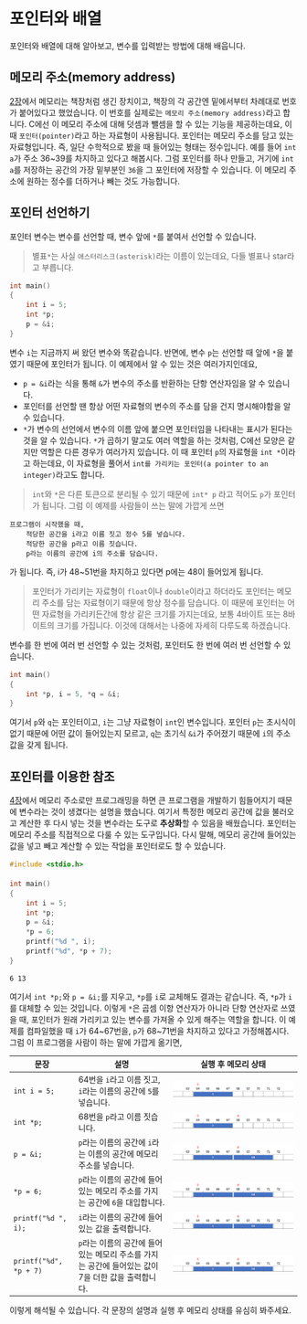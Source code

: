 # 포인터와 배열

포인터와 배열에 대해 알아보고, 변수를 입력받는 방법에 대해 배웁니다.

## 메모리 주소(memory address)

[2장](../2-structure-of-computers)에서 메모리는 책장처럼 생긴 장치이고, 책장의 각 공간엔 밑에서부터 차례대로 번호가 붙어있다고 했었습니다. 이 번호를 실제로는 `메모리 주소(memory address)`라고 합니다. C에선 이 메모리 주소에 대해 덧셈과 뺄셈을 할 수 있는 기능을 제공하는데요, 이 때 `포인터(pointer)`라고 하는 자료형이 사용됩니다. 포인터는 메모리 주소를 담고 있는 자료형입니다. 즉, 일단 수학적으로 봤을 때 들어있는 형태는 정수입니다. 예를 들어 `int a`가 주소 36\~39를 차지하고 있다고 해봅시다. 그럼 포인터를 하나 만들고, 거기에 `int a`를 저장하는 공간의 가장 밑부분인 `36`을 그 포인터에 저장할 수 있습니다. 이 메모리 주소에 원하는 정수를 더하거나 빼는 것도 가능합니다.

## 포인터 선언하기

포인터 변수는 변수를 선언할 때, 변수 앞에 `*`를 붙여서 선언할 수 있습니다.
> 별표`*`는 사실 `애스터리스크(asterisk)`라는 이름이 있는데요, 다들 별표나 star라고 부릅니다.
```c
int main()
{
    int i = 5;
    int *p;
    p = &i;
}
```
변수 `i`는 지금까지 써 왔던 변수와 똑같습니다. 반면에, 변수 `p`는 선언할 때 앞에 `*`을 붙였기 때문에 포인터가 됩니다. 이 예제에서 알 수 있는 것은 여러가지인데요, 
* `p = &i`라는 식을 통해 `&`가 변수의 주소를 반환하는 단항 연산자임을 알 수 있습니다.
* 포인터를 선언할 땐 항상 어떤 자료형의 변수의 주소를 담을 건지 명시해야함을 알 수 있습니다.
* `*`가 변수의 선언에서 변수의 이름 앞에 붙으면 포인터임을 나타내는 표시가 된다는 것을 알 수 있습니다. `*`가 곱하기 말고도 여러 역할을 하는 것처럼, C에선 모양은 같지만 역할은 다른 경우가 여러가지 있습니다.
이 때 포인터 `p`의 자료형을 `int *`이라고 하는데요, 이 자료형을 풀어서 `int를 가리키는 포인터(a pointer to an integer)`라고도 합니다.
> `int`와 `*`은 다른 토큰으로 분리될 수 있기 때문에 `int* p` 라고 적어도 `p`가 포인터가 됩니다.
그럼 이 예제를 사람들이 쓰는 말에 가깝게 쓰면
```
프로그램이 시작했을 때,
    적당한 공간을 i라고 이름 짓고 정수 5를 넣습니다.
    적당한 공간을 p라고 이름 짓습니다.
    p라는 이름의 공간에 i의 주소를 담습니다.
```
가 됩니다. 즉, i가 48\~51번을 차지하고 있다면 p에는 48이 들어있게 됩니다.

> 포인터가 가리키는 자료형이 `float`이나 `double`이라고 하더라도 포인터는 메모리 주소를 담는 자료형이기 때문에 항상 정수를 담습니다. 이 때문에 포인터는 어떤 자료형을 가리키든간에 항상 같은 크기를 가지는데요, 보통 4바이트 또는 8바이트의 크기를 가집니다. 이것에 대해서는 나중에 자세히 다루도록 하겠습니다.

변수를 한 번에 여러 번 선언할 수 있는 것처럼, 포인터도 한 번에 여러 번 선언할 수 있습니다.
```c
int main()
{
    int *p, i = 5, *q = &i;
}
```
여기서 `p`와 `q`는 포인터이고, `i`는 그냥 자료형이 `int`인 변수입니다. 포인터 `p`는 초시식이 없기 때문에 어떤 값이 들어있는지 모르고, `q`는 초기식 `&i`가 주어졌기 때문에 `i`의 주소값을 갖게 됩니다.

## 포인터를 이용한 참조

[4장](../4-types-and-variables)에서 메모리 주소로만 프로그래밍을 하면 큰 프로그램을 개발하기 힘들어지기 때문에 변수라는 것이 생겼다는 설명을 했습니다. 여기서 특정한 메모리 공간에 값을 불러오고 계산한 후 다시 넣는 것을 변수라는 도구로 **추상화**할 수 있음을 배웠습니다. 포인터는 메모리 주소를 직접적으로 다룰 수 있는 도구입니다. 다시 말해, 메모리 공간에 들어있는 값을 넣고 빼고 계산할 수 있는 작업을 포인터로도 할 수 있습니다.
```c
#include <stdio.h>

int main()
{
    int i = 5;
    int *p;
    p = &i;
    *p = 6;
    printf("%d ", i);
    printf("%d", *p + 7);
}
```
```
6 13
```
여기서 `int *p;`와 `p = &i;`를 지우고, `*p`를 `i`로 교체해도 결과는 같습니다. 즉, `*p`가 `i`를 대체할 수 있는 것입니다. 이렇게 `*`은 곱셈 이항 연산자가 아니라 단항 연산자로 쓰였을 때, 포인터가 원래 가리키고 있는 변수를 가져올 수 있게 해주는 역할을 합니다. 이 예제를 컴파일했을 때 `i`가 64\~67번을, `p`가 68\~71번을 차지하고 있다고 가정해봅시다. 그럼 이 프로그램을 사람이 하는 말에 가깝게 옮기면,

| 문장 | 설명 | 실행 후 메모리 상태 |
| --- | --- | --- |
| `int i = 5;` | 64번을 `i`라고 이름 짓고, `i`라는 이름의 공간에 `5`를 넣습니다. | !["Memory 1"](img/1.png "Memory 1") |
| `int *p;` | 68번을 `p`라고 이름 짓습니다. | !["Memory 2"](img/2.png "Memory 2") |
| `p = &i;` | `p`라는 이름의 공간에 `i`라는 이름의 공간에 메모리 주소를 넣습니다. | !["Memory 3"](img/3.png "Memory 3") |
| `*p = 6;` | `p`라는 이름의 공간에 들어있는 메모리 주소를 가지는 공간에 `6`을 대입합니다. | !["Memory 4"](img/4.png "Memory 4") |
| `printf("%d ", i);` | `i`라는 이름의 공간에 들어있는 값을 출력합니다. | !["Memory 4"](img/4.png "Memory 4") |
| `printf("%d", *p + 7)` | `p`라는 이름의 공간에 들어있는 메모리 주소를 가지는 공간에 들어있는 값이 7을 더한 값을 출력합니다. | !["Memory 4"](img/4.png "Memory 4") |

이렇게 해석될 수 있습니다. 각 문장의 설명과 실행 후 메모리 상태를 유심히 봐주세요.